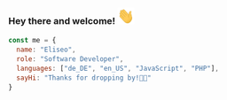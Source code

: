 ### Hey there and welcome! <img src="https://raw.githubusercontent.com/Jeggle-s/Jeggle-s/master/wave.gif" width="30px" height="30px">

```javascript
const me = {
  name: "Eliseo",
  role: "Software Developer",
  languages: ["de_DE", "en_US", "JavaScript", "PHP"],
  sayHi: "Thanks for dropping by!👋🏼"
}
```
